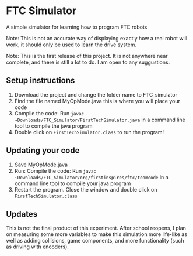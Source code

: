 # FTC Simulator
 A simple simulator for learning how to program FTC robots
 
Note: This is not an accurate way of displaying exactly how a real robot will work, it should only be used to learn the drive system.

Note: This is the first release of this project. It is not anywhere near complete, and there is still a lot to do. I am open to any suggustions.

## Setup instructions
1. Download the project and change the folder name to FTC_simulator
2. Find the file named MyOpMode.java this is where you will place your code
3. Compile the code: Run `javac ~Downloads/FTC_Simulator/FirstTechSimulator.java` in a command line tool to compile the java program
4. Double click on `FirstTechSimulator.class` to run the program!

## Updating your code
1. Save MyOpMode.java
2. Run: Compile the code: Run `javac ~Downloads/FTC_Simulator/org/firstinspires/ftc/teamcode` in a command line tool to compile your java program
3. Restart the program. Close the window and double click on `FirstTechSimulator.class`

## Updates
This is not the final product of this experiment. After school reopens, I plan on measuring some more variables to make this simulation more life-like as well as adding collisions, game components, and more functionality (such as driving with encoders).
